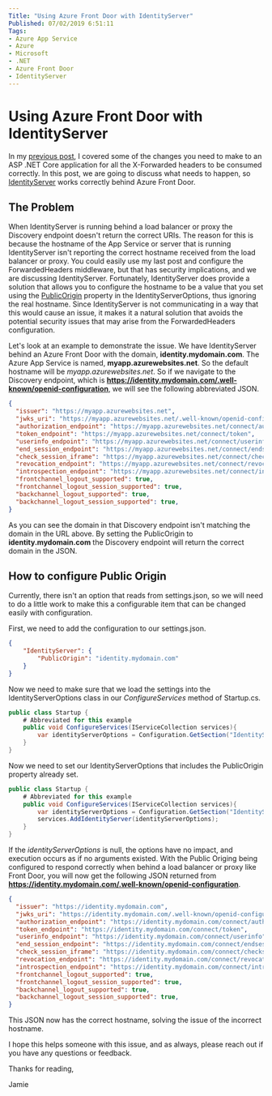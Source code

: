 ```yaml
---
Title: "Using Azure Front Door with IdentityServer"
Published: 07/02/2019 6:51:11
Tags: 
- Azure App Service
- Azure
- Microsoft
- .NET
- Azure Front Door
- IdentityServer
---
```

# Using Azure Front Door with IdentityServer

In my [previous post](https://www.phillipsj.net/posts/using-azure-front-door-with-dotnet-core), I covered some of the changes you need to make to an ASP .NET Core application for all the X-Forwarded headers to be consumed correctly. In this post, we are going to discuss what needs to happen, so [IdentityServer](https://identityserver.io/) works correctly behind Azure Front Door.

## The Problem

When IdentityServer is running behind a load balancer or proxy the Discovery endpoint doesn't return the correct URIs. The reason for this is because the hostname of the App Service or server that is running IdentityServer isn't reporting the correct hostname received from the load balancer or proxy. You could easily use my last post and configure the ForwardedHeaders middleware, but that has security implications, and we are discussing IdentityServer. Fortunately, IdentityServer does provide a solution that allows you to configure the hostname to be a value that you set using the [PublicOrigin](http://docs.identityserver.io/en/latest/reference/options.html#identityserver-options) property in the IdentityServerOptions, thus ignoring the real hostname. Since IdentityServer is not communicating in a way that this would cause an issue, it makes it a natural solution that avoids the potential security issues that may arise from the ForwardedHeaders configuration.

Let's look at an example to demonstrate the issue. We have IdentityServer behind an Azure Front Door with the domain, **identity.mydomain.com**. The Azure App Service is named, **myapp.azurewebsites.net**. So the default hostname will be *myapp.azurewebsites.net*. So if we navigate to the Discovery endpoint, which is **https://identity.mydomain.com/.well-known/openid-configuration**, we will see the following abbreviated JSON.

```JSON
{
  "issuer": "https://myapp.azurewebsites.net",
  "jwks_uri": "https://myapp.azurewebsites.net/.well-known/openid-configuration/jwks",
  "authorization_endpoint": "https://myapp.azurewebsites.net/connect/authorize",
  "token_endpoint": "https://myapp.azurewebsites.net/connect/token",
  "userinfo_endpoint": "https://myapp.azurewebsites.net/connect/userinfo",
  "end_session_endpoint": "https://myapp.azurewebsites.net/connect/endsession",
  "check_session_iframe": "https://myapp.azurewebsites.net/connect/checksession",
  "revocation_endpoint": "https://myapp.azurewebsites.net/connect/revocation",
  "introspection_endpoint": "https://myapp.azurewebsites.net/connect/introspect",
  "frontchannel_logout_supported": true,
  "frontchannel_logout_session_supported": true,
  "backchannel_logout_supported": true,
  "backchannel_logout_session_supported": true,
}
```

As you can see the domain in that Discovery endpoint isn't matching the domain in the URL above. By setting the PublicOrigin to **identity.mydomain.com** the Discovery endpoint will return the correct domain in the JSON.

## How to configure Public Origin

Currently, there isn't an option that reads from settings.json, so we will need to do a little work to make this a configurable item that can be changed easily with configuration.

First, we need to add the configuration to our settings.json.

```JSON
{
    "IdentityServer": {
        "PublicOrigin": "identity.mydomain.com"
    }
}
```

Now we need to make sure that we load the settings into the IdentityServerOptions class in our *ConfigureServices* method of Startup.cs.

```C#
public class Startup {
    # Abbreviated for this example
    public void ConfigureServices(IServiceCollection services){
        var identityServerOptions = Configuration.GetSection("IdentityServer");
    }
}
```

Now we need to set our IdentityServerOptions that includes the PublicOrigin property already set.

```C#
public class Startup {
    # Abbreviated for this example
    public void ConfigureServices(IServiceCollection services){
        var identityServerOptions = Configuration.GetSection("IdentityServer");
        services.AddIdentityServer(identityServerOptions);
    }
}
```

If the *identityServerOptions* is null, the options have no impact, and execution occurs as if no arguments existed. With the Public Origing being configured to respond correctly when behind a load balancer or proxy like Front Door, you will now get the following JSON returned from **https://identity.mydomain.com/.well-known/openid-configuration**.

```JSON
{
  "issuer": "https://identity.mydomain.com",
  "jwks_uri": "https://identity.mydomain.com/.well-known/openid-configuration/jwks",
  "authorization_endpoint": "https://identity.mydomain.com/connect/authorize",
  "token_endpoint": "https://identity.mydomain.com/connect/token",
  "userinfo_endpoint": "https://identity.mydomain.com/connect/userinfo",
  "end_session_endpoint": "https://identity.mydomain.com/connect/endsession",
  "check_session_iframe": "https://identity.mydomain.com/connect/checksession",
  "revocation_endpoint": "https://identity.mydomain.com/connect/revocation",
  "introspection_endpoint": "https://identity.mydomain.com/connect/introspect",
  "frontchannel_logout_supported": true,
  "frontchannel_logout_session_supported": true,
  "backchannel_logout_supported": true,
  "backchannel_logout_session_supported": true,
}
```

This JSON now has the correct hostname, solving the issue of the incorrect hostname.

I hope this helps someone with this issue, and as always, please reach out if you have any questions or feedback.

Thanks for reading,

Jamie
